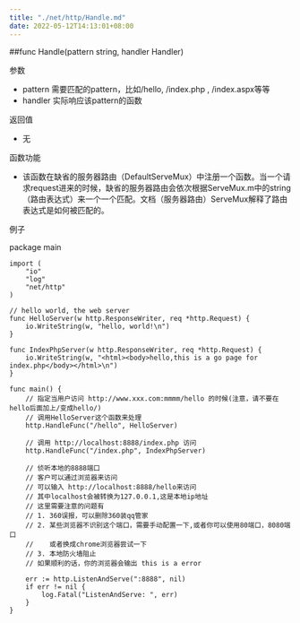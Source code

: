 ```yaml
---
title: "./net/http/Handle.md"
date: 2022-05-12T14:13:01+08:00
---
```

##func Handle(pattern string, handler Handler) 

参数

- pattern 需要匹配的pattern，比如/hello, /index.php , /index.aspx等等
- handler 实际响应该pattern的函数


返回值

- 无

函数功能 

- 该函数在缺省的服务器路由（DefaultServeMux）中注册一个函数。当一个请求request进来的时候，缺省的服务器路由会依次根据ServeMux.m中的string（路由表达式）来一个一个匹配。文档（服务器路由）ServeMux解释了路由表达式是如何被匹配的。

例子

  package main
	
	import (
		"io"
		"log"
		"net/http"
	)
	
	// hello world, the web server
	func HelloServer(w http.ResponseWriter, req *http.Request) {
		io.WriteString(w, "hello, world!\n")
	}
	
	func IndexPhpServer(w http.ResponseWriter, req *http.Request) {
		io.WriteString(w, "<html><body>hello,this is a go page for index.php</body></html>\n")
	}
	
	func main() {
		// 指定当用户访问 http://www.xxx.com:mmmm/hello 的时候(注意，请不要在hello后面加上/变成hello/)
		// 调用HelloServer这个函数来处理
		http.HandleFunc("/hello", HelloServer)
	
		// 调用 http://localhost:8888/index.php 访问
		http.HandleFunc("/index.php", IndexPhpServer)
	
		// 侦听本地的8888端口
		// 客户可以通过浏览器来访问
		// 可以输入 http://localhost:8888/hello来访问
		// 其中localhost会被转换为127.0.0.1,这是本地ip地址
		// 这里需要注意的问题有
		// 1. 360误报，可以删除360装qq管家
		// 2. 某些浏览器不识别这个端口，需要手动配置一下,或者你可以使用80端口，8080端口
		//    或者换成chrome浏览器尝试一下
		// 3. 本地防火墙阻止
		// 如果顺利的话，你的浏览器会输出 this is a error
	
		err := http.ListenAndServe(":8888", nil)
		if err != nil {
			log.Fatal("ListenAndServe: ", err)
		}
	}




